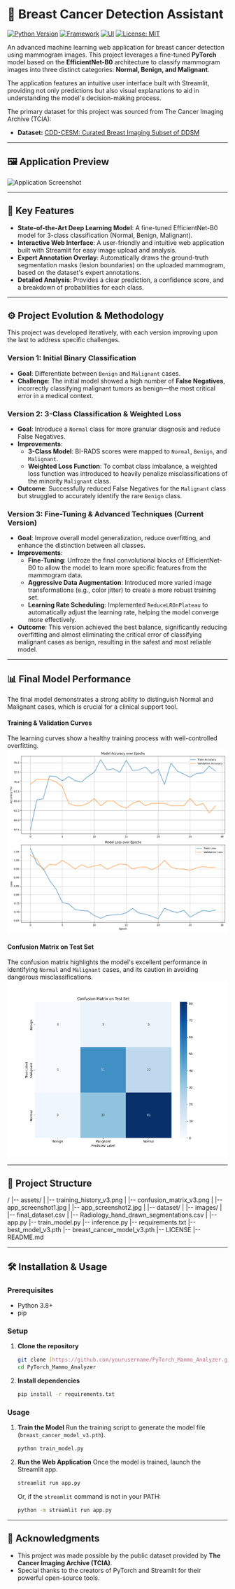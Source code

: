 # 🏥 Breast Cancer Detection Assistant

[![Python Version](https://img.shields.io/badge/Python-3.8%2B-blue.svg)](https://www.python.org/downloads/)
[![Framework](https://img.shields.io/badge/Framework-PyTorch-orange.svg)](https://pytorch.org/)
[![UI](https://img.shields.io/badge/UI-Streamlit-red.svg)](https://streamlit.io/)
[![License: MIT](https://img.shields.io/badge/License-MIT-yellow.svg)](https://opensource.org/licenses/MIT)

An advanced machine learning web application for breast cancer detection using mammogram images. This project leverages a fine-tuned **PyTorch** model based on the **EfficientNet-B0** architecture to classify mammogram images into three distinct categories: **Normal, Benign, and Malignant**.

The application features an intuitive user interface built with Streamlit, providing not only predictions but also visual explanations to aid in understanding the model's decision-making process.

The primary dataset for this project was sourced from The Cancer Imaging Archive (TCIA):
- **Dataset:** [CDD-CESM: Curated Breast Imaging Subset of DDSM](https://www.cancerimagingarchive.net/collection/cdd-cesm/)

---

## 🖼️ Application Preview

![Application Screenshot](assets/app_screenshot.png)

---

## 🚀 Key Features

- **State-of-the-Art Deep Learning Model**: A fine-tuned EfficientNet-B0 model for 3-class classification (Normal, Benign, Malignant).
- **Interactive Web Interface**: A user-friendly and intuitive web application built with Streamlit for easy image upload and analysis.
- **Expert Annotation Overlay**: Automatically draws the ground-truth segmentation masks (lesion boundaries) on the uploaded mammogram, based on the dataset's expert annotations.
- **Detailed Analysis**: Provides a clear prediction, a confidence score, and a breakdown of probabilities for each class.

---

## ⚙️ Project Evolution & Methodology

This project was developed iteratively, with each version improving upon the last to address specific challenges.

### Version 1: Initial Binary Classification
- **Goal**: Differentiate between `Benign` and `Malignant` cases.
- **Challenge**: The initial model showed a high number of **False Negatives**, incorrectly classifying malignant tumors as benign—the most critical error in a medical context.

### Version 2: 3-Class Classification & Weighted Loss
- **Goal**: Introduce a `Normal` class for more granular diagnosis and reduce False Negatives.
- **Improvements**:
    - **3-Class Model**: BI-RADS scores were mapped to `Normal`, `Benign`, and `Malignant`.
    - **Weighted Loss Function**: To combat class imbalance, a weighted loss function was introduced to heavily penalize misclassifications of the minority `Malignant` class.
- **Outcome**: Successfully reduced False Negatives for the `Malignant` class but struggled to accurately identify the rare `Benign` class.

### Version 3: Fine-Tuning & Advanced Techniques (Current Version)
- **Goal**: Improve overall model generalization, reduce overfitting, and enhance the distinction between all classes.
- **Improvements**:
    - **Fine-Tuning**: Unfroze the final convolutional blocks of EfficientNet-B0 to allow the model to learn more specific features from the mammogram data.
    - **Aggressive Data Augmentation**: Introduced more varied image transformations (e.g., color jitter) to create a more robust training set.
    - **Learning Rate Scheduling**: Implemented `ReduceLROnPlateau` to automatically adjust the learning rate, helping the model converge more effectively.
- **Outcome**: This version achieved the best balance, significantly reducing overfitting and almost eliminating the critical error of classifying malignant cases as benign, resulting in the safest and most reliable model.

---

## 📊 Final Model Performance

The final model demonstrates a strong ability to distinguish Normal and Malignant cases, which is crucial for a clinical support tool.

#### Training & Validation Curves
The learning curves show a healthy training process with well-controlled overfitting.
![Training History](assets/training_history_v3.png)

#### Confusion Matrix on Test Set
The confusion matrix highlights the model's excellent performance in identifying `Normal` and `Malignant` cases, and its caution in avoiding dangerous misclassifications.
![Confusion Matrix](assets/confusion_matrix_v3.png)

---

## 📂 Project Structure


/
|-- assets/
|   |-- training_history_v3.png
|   |-- confusion_matrix_v3.png
|   |-- app_screenshot1.jpg
|   |-- app_screenshot2.jpg
|
|-- dataset/
|   |-- images/
|   |-- final_dataset.csv
|   |-- Radiology_hand_drawn_segmentations.csv
|
|-- app.py
|-- train_model.py
|-- inference.py
|-- requirements.txt
|-- best_model_v3.pth
|-- breast_cancer_model_v3.pth
|-- LICENSE
|-- README.md


---

## 🛠️ Installation & Usage

### Prerequisites
- Python 3.8+
- pip

### Setup
1.  **Clone the repository**
    ```bash
    git clone [https://github.com/yourusername/PyTorch_Mammo_Analyzer.git](https://github.com/yourusername/PyTorch_Mammo_Analyzer.git)
    cd PyTorch_Mammo_Analyzer
    ```
2.  **Install dependencies**
    ```bash
    pip install -r requirements.txt
    ```

### Usage
1.  **Train the Model**
    Run the training script to generate the model file (`breast_cancer_model_v3.pth`).
    ```bash
    python train_model.py
    ```
2.  **Run the Web Application**
    Once the model is trained, launch the Streamlit app.
    ```bash
    streamlit run app.py
    ```
    Or, if the `streamlit` command is not in your PATH:
    ```bash
    python -m streamlit run app.py
    ```

---

## 🙏 Acknowledgments

- This project was made possible by the public dataset provided by **The Cancer Imaging Archive (TCIA)**.
- Special thanks to the creators of PyTorch and Streamlit for their powerful open-source tools.
